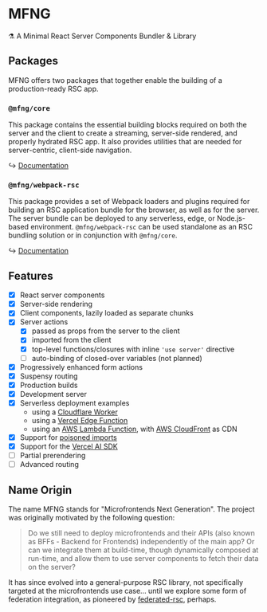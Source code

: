 # MFNG

⚗️ A Minimal React Server Components Bundler & Library

## Packages

MFNG offers two packages that together enable the building of a production-ready
RSC app.

### `@mfng/core`

This package contains the essential building blocks required on both the server
and the client to create a streaming, server-side rendered, and properly
hydrated RSC app. It also provides utilities that are needed for server-centric,
client-side navigation.

↪
[Documentation](https://github.com/unstubbable/mfng/blob/main/packages/core/README.md)

### `@mfng/webpack-rsc`

This package provides a set of Webpack loaders and plugins required for building
an RSC application bundle for the browser, as well as for the server. The server
bundle can be deployed to any serverless, edge, or Node.js-based environment.
`@mfng/webpack-rsc` can be used standalone as an RSC bundling solution or in
conjunction with `@mfng/core`.

↪
[Documentation](https://github.com/unstubbable/mfng/blob/main/packages/webpack-rsc/README.md)

## Features

- [x] React server components
- [x] Server-side rendering
- [x] Client components, lazily loaded as separate chunks
- [x] Server actions
  - [x] passed as props from the server to the client
  - [x] imported from the client
  - [x] top-level functions/closures with inline `'use server'` directive
  - [ ] auto-binding of closed-over variables (not planned)
- [x] Progressively enhanced form actions
- [x] Suspensy routing
- [x] Production builds
- [x] Development server
- [x] Serverless deployment examples
  - using a [Cloudflare Worker](https://workers.cloudflare.com)
  - using a
    [Vercel Edge Function](https://vercel.com/docs/functions/edge-functions)
  - using an [AWS Lambda Function](https://aws.amazon.com/lambda/), with
    [AWS CloudFront](https://aws.amazon.com/cloudfront/) as CDN
- [x] Support for
      [poisoned imports](https://github.com/reactjs/rfcs/blob/main/text/0227-server-module-conventions.md#poisoned-imports)
- [x] Support for the [Vercel AI SDK](https://sdk.vercel.ai/docs)
- [ ] Partial prerendering
- [ ] Advanced routing

## Name Origin

The name MFNG stands for "Microfrontends Next Generation". The project was
originally motivated by the following question:

> Do we still need to deploy microfrontends and their APIs (also known as BFFs -
> Backend for Frontends) independently of the main app? Or can we integrate them
> at build-time, though dynamically composed at run-time, and allow them to use
> server components to fetch their data on the server?

It has since evolved into a general-purpose RSC library, not specifically
targeted at the microfrontends use case... until we explore some form of
federation integration, as pioneered by
[federated-rsc](https://github.com/jacob-ebey/federated-rsc/), perhaps.
